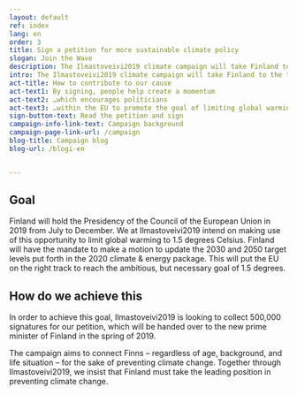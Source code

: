 ```yaml
---
layout: default
ref: index
lang: en
order: 3
title: Sign a petition for more sustainable climate policy
slogan: Join the Wave
description: The Ilmastoveivi2019 climate campaign will take Finland to the top in international climate change action. The puck has been dropped - it’s time to take it.
intro: The Ilmastoveivi2019 climate campaign will take Finland to the top in international climate change action. The puck has been dropped - it’s time to take it.
act-title: How to contribute to our cause
act-text1: By signing, people help create a momentum
act-text2: …which encourages politicians
act-text3: …within the EU to promote the goal of limiting global warming to 1.5 degrees.
sign-button-text: Read the petition and sign
campaign-info-link-text: Campaign background
campaign-page-link-url: /campaign
blog-title: Campaign blog
blog-url: /blogi-en


---
```


## Goal

Finland will hold the Presidency of the Council of the European Union in 2019 from July to December. We at Ilmastoveivi2019 intend on making use of this opportunity to limit global warming to 1.5 degrees Celsius. Finland will have the mandate to make a motion to update the 2030 and 2050 target levels put forth in the 2020 climate & energy package. This will put the EU on the right track to reach the ambitious, but necessary goal of 1.5 degrees.


## How do we achieve this

In order to achieve this goal, Ilmastoveivi2019 is looking to collect 500,000 signatures for our petition, which will be handed over to the new prime minister of Finland in the spring of 2019.

The campaign aims to connect Finns – regardless of age, background, and life situation – for the sake of preventing climate change. Together through Ilmastoveivi2019, we insist that Finland must take the leading position in preventing climate change.
